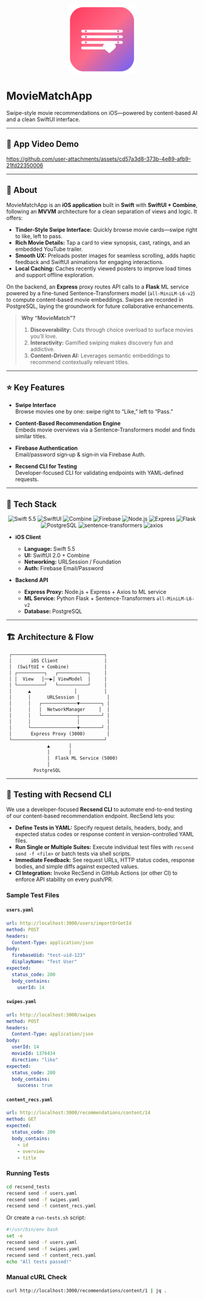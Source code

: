<div align="center">
  <img src="docs/assets/app_icon.png" width="180" alt="MovieMatch Icon"/>
</div>

# MovieMatchApp

Swipe-style movie recommendations on iOS—powered by content-based AI and a clean SwiftUI interface.

---

## 📸 App Video Demo




https://github.com/user-attachments/assets/cd57a3d8-373b-4e89-afb9-21fd22350006


---

## 📖 About

MovieMatchApp is an **iOS application** built in **Swift** with **SwiftUI + Combine**, following an **MVVM** architecture for a clean separation of views and logic. It offers:

- **Tinder-Style Swipe Interface:** Quickly browse movie cards—swipe right to like, left to pass.
- **Rich Movie Details:** Tap a card to view synopsis, cast, ratings, and an embedded YouTube trailer.
- **Smooth UX:** Preloads poster images for seamless scrolling, adds haptic feedback and SwiftUI animations for engaging interactions.
- **Local Caching:** Caches recently viewed posters to improve load times and support offline exploration.

On the backend, an **Express** proxy routes API calls to a **Flask** ML service powered by a fine-tuned Sentence-Transformers model (`all-MiniLM-L6-v2`) to compute content-based movie embeddings. Swipes are recorded in PostgreSQL, laying the groundwork for future collaborative enhancements.

> **Why “MovieMatch”?**
> 1. **Discoverability:** Cuts through choice overload to surface movies you’ll love.  
> 2. **Interactivity:** Gamified swiping makes discovery fun and addictive.  
> 3. **Content-Driven AI:** Leverages semantic embeddings to recommend contextually relevant titles.

---

## ⭐ Key Features

- **Swipe Interface**  
  Browse movies one by one: swipe right to “Like,” left to “Pass.”

- **Content-Based Recommendation Engine**  
  Embeds movie overviews via a Sentence‑Transformers model and finds similar titles.

- **Firebase Authentication**  
  Email/password sign‑up & sign‑in via Firebase Auth.

- **Recsend CLI for Testing**  
  Developer-focused CLI for validating endpoints with YAML-defined requests.

---

## 🧰 Tech Stack

<p align="center">
  <img src="https://img.shields.io/badge/Swift-5.5-orange.svg" alt="Swift 5.5"/>
  <img src="https://img.shields.io/badge/SwiftUI-2.0-purple.svg" alt="SwiftUI"/>
  <img src="https://img.shields.io/badge/Combine-1.0-lightgrey.svg" alt="Combine"/>
  <img src="https://img.shields.io/badge/Firebase-9.x-blue.svg" alt="Firebase"/>
  <img src="https://img.shields.io/badge/Node.js-18.0-green.svg" alt="Node.js"/>
  <img src="https://img.shields.io/badge/Express-4.x-lightgrey.svg" alt="Express"/>
  <img src="https://img.shields.io/badge/Flask-2.1-grey.svg" alt="Flask"/>
  <img src="https://img.shields.io/badge/PostgreSQL-14.4-blue.svg" alt="PostgreSQL"/>
  <img src="https://img.shields.io/badge/Sentence--Transformers-orange.svg" alt="sentence-transformers"/>
  <img src="https://img.shields.io/badge/axios-1.x-blue.svg" alt="axios"/>
</p>

- **iOS Client**  
  - **Language:** Swift 5.5  
  - **UI:** SwiftUI 2.0 + Combine  
  - **Networking:** URLSession / Foundation  
  - **Auth:** Firebase Email/Password

- **Backend API**  
  - **Express Proxy:** Node.js + Express + Axios to ML service  
  - **ML Service:** Python Flask + Sentence-Transformers `all-MiniLM-L6-v2`  
  - **Database:** PostgreSQL

---

## 🏗 Architecture & Flow

```text
 ┌──────────────────────────────────┐
 │       iOS Client                 │
 │  (SwiftUI + Combine)             │
 │ ┌──────────┐   ┌───────────┐     │
 │ │  View   │──▶│ ViewModel  │     │
 │ └──────────┘   └───────────┘     │
 │      ▲                │          │
 │      │      URLSession │          │
 │      │   ┌─────────────▼────────┐ │
 │      │   │  NetworkManager     │  │
 │      │   └─────────────┬────────┘ │
 │      │                 │          │
 │      └─────────────────▼────────┘ │
 │       Express Proxy (3000)        │
 └──────────────────────────────────┘
               ▲       │             
               │       │             
               │  Flask ML Service (5000)
               │                       
          PostgreSQL                   
```

---

## 🧪 Testing with Recsend CLI

We use a developer-focused **Recsend CLI** to automate end-to-end testing of our content-based recommendation endpoint. RecSend lets you:

- **Define Tests in YAML:** Specify request details, headers, body, and expected status codes or response content in version-controlled YAML files.
- **Run Single or Multiple Suites:** Execute individual test files with `recsend send -f <file>` or batch tests via shell scripts.
- **Immediate Feedback:** See request URLs, HTTP status codes, response bodies, and simple diffs against expected values.
- **CI Integration:** Invoke RecSend in GitHub Actions (or other CI) to enforce API stability on every push/PR.

### Sample Test Files

#### `users.yaml`
```yaml
url: http://localhost:3000/users/importOrGetId
method: POST
headers:
  Content-Type: application/json
body:
  firebaseUid: "test-uid-123"
  displayName: "Test User"
expected:
  status_code: 200
  body_contains:
    userId: 14
```

#### `swipes.yaml`
```yaml
url: http://localhost:3000/swipes
method: POST
headers:
  Content-Type: application/json
body:
  userId: 14
  movieId: 1376434
  direction: "like"
expected:
  status_code: 200
  body_contains:
    success: true
```

#### `content_recs.yaml`
```yaml
url: http://localhost:3000/recommendations/content/14
method: GET
expected:
  status_code: 200
  body_contains:
    - id
    - overview
    - title
```

### Running Tests

```bash
cd recsend_tests
recsend send -f users.yaml
recsend send -f swipes.yaml
recsend send -f content_recs.yaml
```

Or create a `run-tests.sh` script:
```bash
#!/usr/bin/env bash
set -e
recsend send -f users.yaml
recsend send -f swipes.yaml
recsend send -f content_recs.yaml
echo "All tests passed!"
```

### Manual cURL Check

```bash
curl http://localhost:3000/recommendations/content/1 | jq .
```
